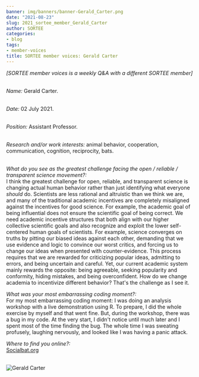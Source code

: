 ```yaml
---
banner: img/banners/banner-Gerald_Carter.png
date: "2021-08-23"
slug: 2021_sortee_member_Gerald_Carter
author: SORTEE
categories:
- blog
tags:
- member-voices
title: SORTEE member voices: Gerald Carter 
---
```



*[SORTEE member voices is a weekly Q&A with a different SORTEE member]*      
&nbsp;
&nbsp;

   _Name:_ Gerald Carter.   
&nbsp;

   _Date:_ 02 July 2021.   
&nbsp;

   _Position:_ Assistant Professor.   
&nbsp;

   _Research and/or work interests:_ animal behavior, cooperation, communication, cognition, reciprocity, bats.   
&nbsp;

_What do you see as the greatest challenge facing the open / reliable / transparent science movement?:_   
I think the greatest challenge for open, reliable, and transparent science is changing actual human behavior rather than just identifying what everyone *should* do. Scientists are less rational and altruistic than we think we are, and many of the traditional academic incentives are completely misaligned against the incentives for good science. For example, the academic goal of being influential does not ensure the scientific goal of being correct. We need academic incentive structures that both align with our higher collective scientific goals and also recognize and exploit the lower self-centered human goals of scientists. For example, science converges on truths by pitting our biased ideas against each other, demanding that we use evidence and logic to convince our worst critics, and forcing us to change our ideas when presented with counter-evidence. This process requires that we are rewarded for criticizing popular ideas, admitting to errors, and being uncertain and careful. Yet, our current academic system mainly rewards the opposite: being agreeable, seeking popularity and conformity, hiding mistakes, and being overconfident. How do we change academia to incentivize different behavior? That's the challenge as I see it. 
&nbsp;

_What was your most embarrassing coding moment?:_   
For my most embarrassing coding moment: I was doing an analysis workshop with a live demonstration using R. To prepare, I did the whole exercise by myself and that went fine. But, during the workshop, there was a bug in my code. At the very start, I didn't notice until much later and I spent most of the time finding the bug. The whole time I was sweating profusely, laughing nervously, and looked like I was having a panic attack. 
&nbsp;

_Where to find you online?:_   
[Socialbat.org](https://socialbat.org/)   
&nbsp;
&nbsp;


![Gerald Carter](/blog/images/Gerald_Carter.png)    
&nbsp;